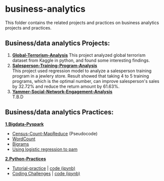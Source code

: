 # business-analytics
This folder contains the related projects and practices on
business analytics projects and practices.

## Business/data analytics Projects:

 1. [**Global-Terrorism-Analysis**](https://github.com/YuexiSC/business-and-data-analytics/tree/master/Projects/Global-Terrorism-Analysis) 
		This project analyzed global terrorism dataset from Kaggle in python, and found some interesting findings. 
 2. [**Salesperson-Training-Program-Analysis**](https://github.com/YuexiSC/business-and-data-analytics/tree/master/Projects/Salesperson-Training-Program-Analysis)  
	This project used regression model to analyze a salesperson training program in a jewlery store. Result showed that taking  4 to 5 training programs, which is the optimal number, can improve salesperson's sales by  32.72% and reduce the return amount by 61.63%.   
 3. [**Yammer-Social-Network-Engagement-Analysis**](https://github.com/YuexiSC/business-and-data-analytics/tree/master/Projects/Yammer-Engagement-Analysis)  
	T.B.D
	
	
## Business/data analytics Practices: 
 [**1.Bigdata-Pyspark**](https://github.com/YuexiSC/business-and-data-analytics/tree/master/Practices/Bigdata-PySpark)
	
 - [Census-Count-MapReduce](https://github.com/YuexiSC/business-and-data-analytics/tree/master/Practices/Bigdata-PySpark/Census-Count-MapReduce) (Pseudocode)
 - [WordCount](https://github.com/YuexiSC/business-and-data-analytics/tree/master/Practices/Bigdata-PySpark/Word-Count)
 - [Bigrams](https://github.com/YuexiSC/business-and-data-analytics/tree/master/Practices/Bigdata-PySpark/Bigrams)
 - [Using logistic regression to pam](https://github.com/YuexiSC/business-and-data-analytics/tree/master/Practices/Bigdata-PySpark) 
 
 [**2.Python-Practices**](https://github.com/YuexiSC/business-and-data-analytics/tree/master/Practices/Python-Practices)
  - [Tutorial-practice](https://github.com/YuexiSC/business-and-data-analytics/tree/master/Practices/Python-Practices/tutorial-practice) 
    | [code (ipynb)](https://github.com/YuexiSC/business-and-data-analytics/blob/master/Practices/Python-Practices/tutorial-practice/python-practice.ipynb)
  - [Coding Challenges](https://github.com/YuexiSC/business-and-data-analytics/tree/master/Practices/Python-Practices/coding-challenges)
  | [code (ipynb)](https://github.com/YuexiSC/business-and-data-analytics/blob/master/Practices/Python-Practices/coding-questions/coding-question.ipynb)
